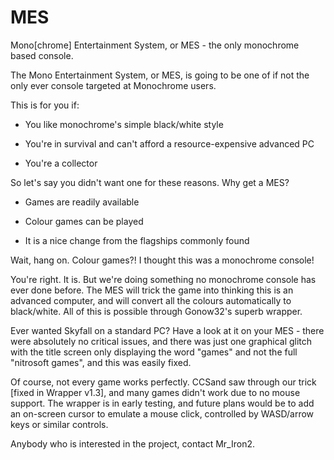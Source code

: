 # MES
Mono[chrome] Entertainment System, or MES - the only monochrome based console.

The Mono Entertainment System, or MES, is going to be one of if not the only ever console targeted at Monochrome users.

This is for you if:

* You like monochrome's simple black/white style

* You're in survival and can't afford a resource-expensive advanced PC

* You're a collector

So let's say you didn't want one for these reasons. Why get a MES?

* Games are readily available

* Colour games can be played

* It is a nice change from the flagships commonly found

Wait, hang on. Colour games?! I thought this was a monochrome console!

You're right. It is. But we're doing something no monochrome console has ever done before. The MES will trick the game into thinking this is an advanced computer, and will convert all the colours automatically to black/white. All of this is possible through Gonow32's superb wrapper.

Ever wanted Skyfall on a standard PC? Have a look at it on your MES - there were absolutely no critical issues, and there was just one graphical glitch with the title screen only displaying the word "games" and not the full "nitrosoft games", and this was easily fixed.

Of course, not every game works perfectly. CCSand saw through our trick [fixed in Wrapper v1.3], and many games didn't work due to no mouse support. The wrapper is in early testing, and future plans would be to add an on-screen cursor to emulate a mouse click, controlled by WASD/arrow keys or similar controls.

Anybody who is interested in the project, contact Mr_Iron2.
